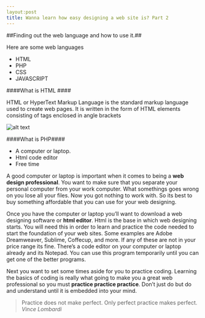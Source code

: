 ```yaml
---
layout:post
title: Wanna learn how easy designing a web site is? Part 2
---
```



##Finding out the web language and how to use it.##

Here are some web languages

* HTML
* PHP
* CSS
* JAVASCRIPT


####What is HTML ####

HTML or HyperText Markup Language is the standard markup language used to create web pages. It is written in the form of HTML elements consisting of tags enclosed in angle brackets 


![alt text](http://www.racineweb.com/images/code_snip.gif "HTML CODE EXAMPLE")

####What is PHP####

* A computer or laptop. 
* Html code editor
* Free time

A good computer or laptop is important when it comes to being a <b>web design professional</b>. You want to make sure that you separate your personal computer from your work computer. What somethings goes wrong on you lose all your files. Now you got nothing to work with. So its best to buy something affordable that you can use for your web designing.

Once you have the computer or laptop you’ll want to download a web designing software or <b>html editor</b>. Html is the base in which web designing starts. You will need this in order to learn and practice the code needed to start the foundation of your web sites. Some examples are Adobe Dreamweaver, Sublime, Coffecup, and more. If any of these are not in your price range its fine. There’s a code editor on your computer or laptop already and its Notepad. You can use this program temporarily until you can get one of the better programs.

Next you want to set some times aside for you to practice coding. Learning the basics of coding is really what going to make you a great web professional so you must <b>practice practice practice</b>. Don’t just do but do and understand until it is embedded into your mind.

>Practice does not make perfect. Only perfect practice makes perfect.
><i>Vince Lombardi</i>
